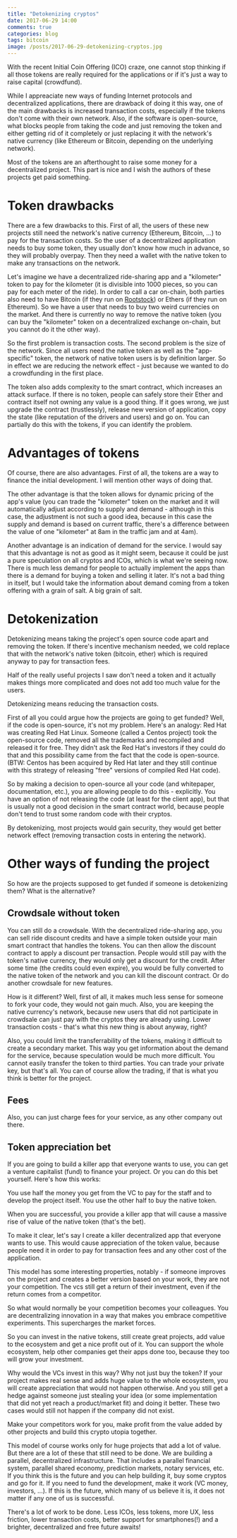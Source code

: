 ```yaml
---
title: "Detokenizing cryptos"
date: 2017-06-29 14:00
comments: true
categories: blog
tags: bitcoin
image: /posts/2017-06-29-detokenizing-cryptos.jpg
---
```


With the recent Initial Coin Offering (ICO) craze, one cannot stop
thinking if all those tokens are really required for the applications or
if it's just a way to raise capital (crowdfund).

While I appreaciate new ways of funding Internet protocols and
decentralized applications, there are drawback of doing it this way, one
of the main drawbacks is increased transaction costs, especially if the
tokens don't come with their own network. Also, if the software is
open-source, what blocks people from taking the code and just removing
the token and either getting rid of it completely or just replacing it
with the network's native currency (like Ethereum or Bitcoin, depending
on the underlying network).

<!--more-->

Most of the tokens are an afterthought to raise some money for a
decentralized project. This part is nice and I wish the authors of
these projects get paid something.

# Token drawbacks

There are a few drawbacks to this. First of all, the users of these new
projects still need the network's native currency (Ethereum, Bitcoin,
...) to pay for the transaction costs. So the user of a decentralized
application needs to buy some token, they usually don't know how much in
advance, so they will probably overpay. Then they need a wallet with the
native token to make any transactions on the network.

Let's imagine we have a decentralized ride-sharing app and a "kilometer"
token to pay for the kilometer (it is divisible into 1000 pieces, so you
can pay for each meter of the ride). In order to call a car on-chain,
both parties also need to have Bitcoin (if they run on
[Rootstock](http://rsk.co/)) or Ethers (if they run on Ethereum). So we
have a user that needs to buy two weird currencies on the market. And
there is currently no way to remove the native token (you can buy the
"kilometer" token on a decentralized exchange on-chain, but you cannot
do it the other way).

So the first problem is transaction costs. The second problem is the
size of the network. Since all users need the native token as well as
the "app-specific" token, the network of native token users is by
definition larger. So in effect we are reducing the network effect -
just because we wanted to do a crowdfunding in the first place.

The token also adds complexity to the smart contract, which increases
an attack surface. If there is no token, people can safely store their
Ether and contract itself not owning any value is a good thing. If it
goes wrong, we just upgrade the contract (trustlessly), release new
version of application, copy the state (like reputation of the drivers
and users) and go on. You can partially do this with the tokens, if you
can identify the problem.


# Advantages of tokens

Of course, there are also advantages. First of all, the tokens are a way
to finance the initial development. I will mention other ways of doing
that.

The other advantage is that the token allows for dynamic pricing of the
app's value (you can trade the "kilometer" token on the market and it
will automatically adjust according to supply and demand - although in
this case, the adjustment is not such a good idea, because in this case
the supply and demand is based on current traffic, there's a difference
between the value of one "kilometer" at 8am in the traffic jam and at
4am).

Another advantage is an indication of demand for the service. I would
say that this advantage is not as good as it might seem, because it
could be just a pure speculation on all cryptos and ICOs, which is what
we're seeing now. There is much less demand for people to actually
implement the apps than there is a demand for buying a token and selling
it later. It's not a bad thing in itself, but I would take the
information about demand coming from a token offering with a grain of
salt. A big grain of salt.

# Detokenization

Detokenizing means taking the project's open source code apart and
removing the token. If there's incentive mechanism needed, we cold
replace that with the network's native token (bitcoin, ether)
which is required anyway to pay for transaction fees.

Half of the really useful projects I saw don't need a token and
it actually makes things more complicated and does not add too much
value for the users.

Detokenizing means reducing the transaction costs.

First of all you could argue how the projects are going to get funded?
Well, if the code is open-source, it's not my problem. Here's an
analogy: Red Hat was creating Red Hat Linux. Someone (called a Centos
project) took the open-source code, removed all the trademarks and
recompiled and released it for free. They didn't ask the Red Hat's
investors if they could do that and this possibility came from the fact
that the code is open-source. (BTW: Centos has been acquired by Red Hat
later and they still continue with this strategy of releasing "free"
versions of compiled Red Hat code).

So by making a decision to open-source all your code (and whitepaper,
documentation, etc.), you are allowing people to do this - explicitly.
You have an option of not releasing the code (at least for the client
app), but that is usually not a good decision in the smart contract
world, because people don't tend to trust some random code with their
cryptos.

By detokenizing, most projects would gain security, they would get
better network effect (removing transaction costs in entering the
network).

# Other ways of funding the project

So how are the projects supposed to get funded if someone is
detokenizing them? What is the alternative?

## Crowdsale without token

You can still do a crowdsale. With the decentralized ride-sharing app,
you can sell ride discount credits and have a simple token outside your
main smart contract that handles the tokens. You can then allow the
discount contract to apply a discount per transaction. People would
still pay with the token's native currency, they would only get a
discount for the credit. After some time (the credits could even
expire), you would be fully converted to the native token of the network
and you can kill the discount contract. Or do another crowdsale for new
features.

How is it different? Well, first of all, it makes much less sense for
someone to fork your code, they would not gain much. Also, you are
keeping the native currency's network, because new users that did not
participate in crowdsale can just pay with the cryptos they are already
using. Lower transaction costs - that's what this new thing is about
anyway, right?

Also, you could limit the transferrability of the tokens, making it
difficult to create a secondary market. This way you get information
about the demand for the service, because speculation would be much more
difficult. You cannot easily transfer the token to third parties. You
can trade your private key, but that's all. You can of course allow
the trading, if that is what you think is better for the project.

## Fees

Also, you can just charge fees for your service, as any other company
out there.

## Token appreciation bet

If you are going to build a killer app that everyone wants to use, you can
get a venture capitalist (fund) to finance your project. Or you can do this
bet yourself. Here's how this works:

You use half the money you get from the VC to pay for the staff and to develop
the project itself. You use the other half to buy the native token.

When you are successful, you provide a killer app that will cause a massive rise
of value of the native token (that's the bet).

To make it clear, let's say I create a killer decentralized app that everyone wants
to use. This would cause appreciation of the token value, because people need it in
order to pay for transaction fees and any other cost of the application.

This model has some interesting
properties, notably - if someone improves on the project and creates a better
version based on your work, they are not your competition. The vcs still get
a return of their investment, even if the return comes from a competitor.

So what would normally be your competition becomes your colleagues.
You are decentralizing innovation in a way that makes you embrace competitive
experiments. This supercharges the market forces.

So you can invest in the native tokens, still create great projects,
add value to the ecosystem and get a nice profit out of it. You can
support the whole ecosystem, help other companies get their apps done
too, because they too will grow your investment.

Why would the VCs invest in this way? Why not just buy the token?
If your project makes real sense and adds huge value to the whole
ecosystem, you will create appreciation that would not happen otherwise.
And you still get a hedge against someone just stealing your idea (or
some implementation that did not yet reach a product/market fit) and
doing it better. These two cases would still not happen if the company
did not exist.

Make your competitors work for you, make profit from the value added
by other projects and build this crypto utopia together.

This model of course works only for huge projects that add a lot of
value. But there are a lot of these that still need to be done. We are
building a parallel, decentralized infrastructure. That includes a
parallel financial system, parallel shared economy, prediction markets,
notary services, etc. If you think this is the future and you can help
building it, buy some cryptos and go for it. If you need to fund the
development, make it work (VC money, investors, ...). If this is the
future, which many of us believe it is, it does not matter if any one of
us is successful.

There's a lot of work to be done. Less ICOs, less tokens, more UX,
less friction, lower transaction costs, better support for
smartphones(!) and a brighter, decentralized and free future awaits!
